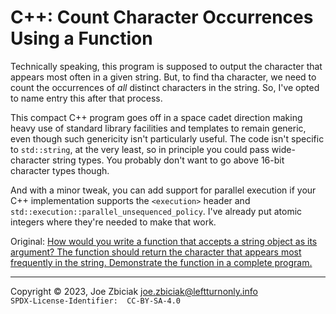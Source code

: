 # C++:  Count Character Occurrences Using a Function

Technically speaking, this program is supposed to output the character that
appears most often in a given string.  But, to find tha character, we need to
count the occurrences of _all_ distinct characters in the string.  So, I've
opted to name entry this after that process.

This compact C++ program goes off in a space cadet direction making heavy use
of standard library facilities and templates to remain generic, even though
such genericity isn't particularly useful.  The code isn't specific to
`std::string`, at the very least, so in principle you could pass wide-character
string types.  You probably don't want to go above 16-bit character types
though.

And with a minor tweak, you can add support for parallel execution if your C++
implementation supports the `<execution>` header and
`std::execution::parallel_unsequenced_policy`.  I've already put atomic
integers where they're needed to make that work.

Original: [How would you write a function that accepts a string object as its argument? The function should return the character that appears most frequently in the string. Demonstrate the function in a complete program.](https://www.quora.com/How-would-you-write-a-function-that-accepts-a-string-object-as-its-argument-The-function-should-return-the-character-that-appears-most-frequently-in-the-string-Demonstrate-the-function-in-a-complete-program/answer/Joe-Zbiciak)

____

Copyright © 2023, Joe Zbiciak <joe.zbiciak@leftturnonly.info>  
`SPDX-License-Identifier:  CC-BY-SA-4.0`

